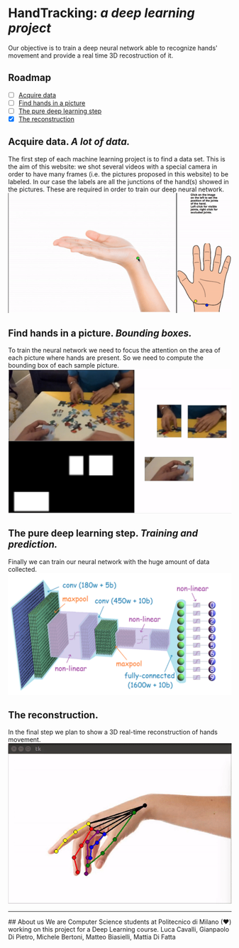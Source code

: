 # __HandTracking:__ _a deep learning project_
Our objective is to train a deep neural network able to recognize hands'
movement and provide a real time 3D recostruction of it.

## Roadmap
- [ ] [Acquire data](#__Acquire-data.__-_A-lot-of-data._)
- [ ] [Find hands in a picture](#__Find-hands-in-a-picture.__-_Bounding-boxes._)
- [ ] [The pure deep learning step](#__The-pure-deep-learning-step.__-_Training-and-prediction._)
- [x] [The reconstruction](#__The-reconstruction.__)

## __Acquire data.__ _A lot of data._
The first step of each machine learning project is to find a data set.
This is the aim of this website: we shot several videos with a special camera
in order to have many frames (i.e. the pictures proposed in this website)
to be labeled. In our case the labels are all the junctions of the hand(s)
showed in the pictures.
These are required in order to train our deep neural network.</br>
![image](/web/images/labels.gif)

## __Find hands in a picture.__ _Bounding boxes._
To train the neural network we need to focus the attention on the area of
each picture where hands are present. So we need to compute the bounding
box of each sample picture.</br>
![image](/web/images/heatmaps.png)

## __The pure deep learning step.__ _Training and prediction._
Finally we can train our neural network with the huge amount of data collected.</br>
![image](/web/images/cnn2.png)

## __The reconstruction.__
In the final step we plan to show a 3D real-time reconstruction of hands movement.</br>
![image](/web/images/rounding-hand.gif)

___
## About us
We are Computer Science students at Politecnico di Milano (♥) working on this project for a Deep Learning course.
Luca Cavalli, Gianpaolo Di Pietro, Michele Bertoni, Matteo Biasielli, Mattia Di Fatta
